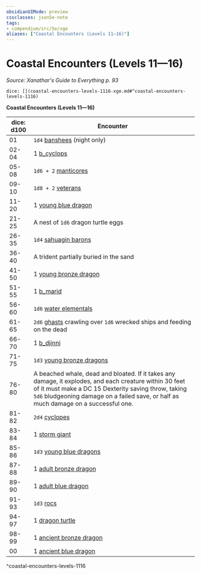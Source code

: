 ```yaml
---
obsidianUIMode: preview
cssclasses: json5e-note
tags:
- compendium/src/5e/xge
aliases: ["Coastal Encounters (Levels 11—16)"]
---
```

# Coastal Encounters (Levels 11—16)
*Source: Xanathar's Guide to Everything p. 93* 

`dice: [](coastal-encounters-levels-1116-xge.md#^coastal-encounters-levels-1116)`

**Coastal Encounters (Levels 11—16)**

| dice: d100 | Encounter |
|------------|-----------|
| 01 | `1d4` [banshees](b_banshee.md) (night only) |
| 02-04 | 1 [b_cyclops](b_cyclops.md) |
| 05-08 | `1d6 + 2` [manticores](b_manticore.md) |
| 09-10 | `1d8 + 2` [veterans](b_veteran.md) |
| 11-20 | 1 [young blue dragon](b_young-blue-dragon.md) |
| 21-25 | A nest of `1d6` dragon turtle eggs |
| 26-35 | `1d4` [sahuagin barons](b_sahuagin-baron.md) |
| 36-40 | A trident partially buried in the sand |
| 41-50 | 1 [young bronze dragon](b_young-bronze-dragon.md) |
| 51-55 | 1 [b_marid](b_marid.md) |
| 56-60 | `1d6` [water elementals](b_water-elemental.md) |
| 61-65 | `2d6` [ghasts](b_ghast.md) crawling over `1d6` wrecked ships and feeding on the dead |
| 66-70 | 1 [b_djinni](b_djinni.md) |
| 71-75 | `1d3` [young bronze dragons](b_young-bronze-dragon.md) |
| 76-80 | A beached whale, dead and bloated. If it takes any damage, it explodes, and each creature within 30 feet of it must make a DC 15 Dexterity saving throw, taking `5d6` bludgeoning damage on a failed save, or half as much damage on a successful one. |
| 81-82 | `2d4` [cyclopes](b_cyclops.md) |
| 83-84 | 1 [storm giant](b_storm-giant.md) |
| 85-86 | `1d3` [young blue dragons](b_young-blue-dragon.md) |
| 87-88 | 1 [adult bronze dragon](b_adult-bronze-dragon.md) |
| 89-90 | 1 [adult blue dragon](b_adult-blue-dragon.md) |
| 91-93 | `1d3` [rocs](b_roc.md) |
| 94-97 | 1 [dragon turtle](b_dragon-turtle.md) |
| 98-99 | 1 [ancient bronze dragon](b_ancient-bronze-dragon.md) |
| 00 | 1 [ancient blue dragon](b_ancient-blue-dragon.md) |
^coastal-encounters-levels-1116